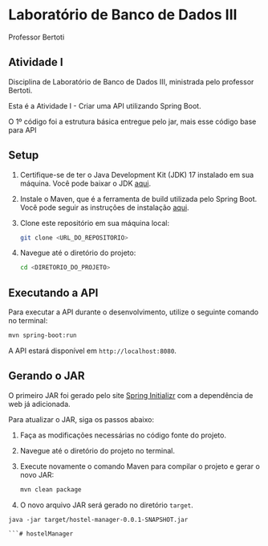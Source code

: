# Laboratório de Banco de Dados III 

Professor Bertoti

## Atividade I


Disciplina de Laboratório de Banco de Dados III, ministrada pelo professor Bertoti. 

Esta é a Atividade I - Criar uma API utilizando Spring Boot.

O 1º código foi a estrutura básica entregue pelo jar, mais esse código base para API


## Setup

1. Certifique-se de ter o Java Development Kit (JDK) 17 instalado em sua máquina. Você pode baixar o JDK [aqui](https://www.oracle.com/java/technologies/javase-downloads.html).

2. Instale o Maven, que é a ferramenta de build utilizada pelo Spring Boot. Você pode seguir as instruções de instalação [aqui](https://maven.apache.org/install.html).

3. Clone este repositório em sua máquina local:
    ```sh
    git clone <URL_DO_REPOSITORIO>
    ```

4. Navegue até o diretório do projeto:
    ```sh
    cd <DIRETORIO_DO_PROJETO>
    ```

## Executando a API

Para executar a API durante o desenvolvimento, utilize o seguinte comando no terminal:
```sh
mvn spring-boot:run
```

A API estará disponível em `http://localhost:8080`.


## Gerando o JAR

O primeiro JAR foi gerado pelo site [Spring Initializr](https://start.spring.io/) com a dependência de web já adicionada.

Para atualizar o JAR, siga os passos abaixo:

1. Faça as modificações necessárias no código fonte do projeto.

2. Navegue até o diretório do projeto no terminal.

3. Execute novamente o comando Maven para compilar o projeto e gerar o novo JAR:
    ```sh
    mvn clean package
    ```

4. O novo arquivo JAR será gerado no diretório `target`.

```
java -jar target/hostel-manager-0.0.1-SNAPSHOT.jar

```# hostelManager
